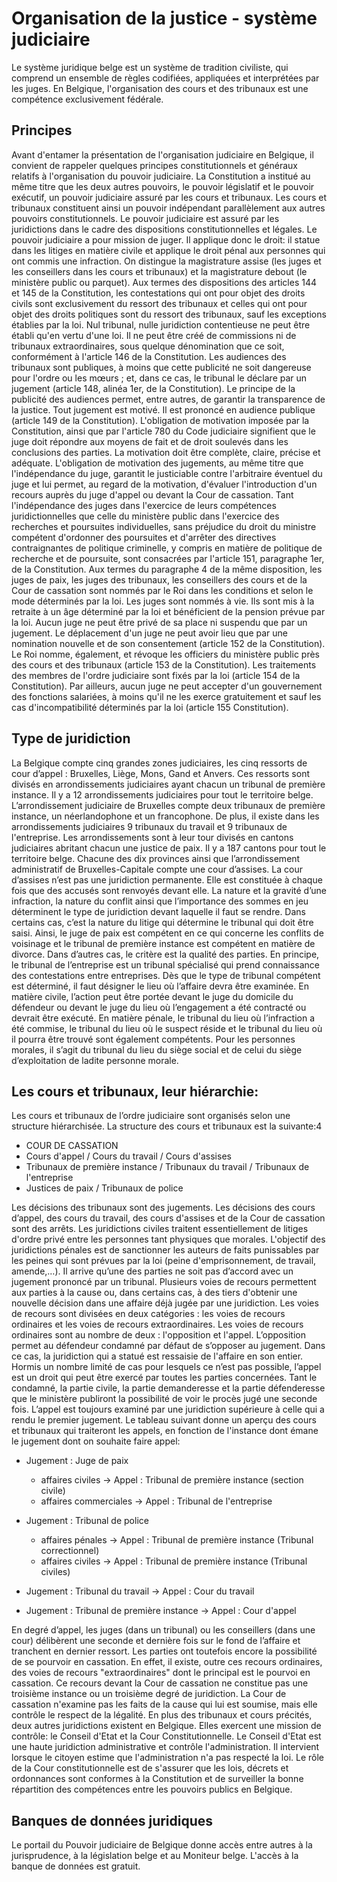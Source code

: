 # Organisation de la justice - système judiciaire
Le système juridique belge est un système de tradition civiliste, qui comprend un ensemble de règles codifiées, appliquées et interprétées par les juges. En Belgique, l'organisation des cours et des tribunaux est une compétence exclusivement fédérale.

## Principes
Avant d'entamer la présentation de l'organisation judiciaire en Belgique, il convient de rappeler quelques principes constitutionnels et généraux relatifs à l'organisation du pouvoir judiciaire. La Constitution a institué au même titre que les deux autres pouvoirs, le pouvoir législatif et le pouvoir exécutif, un pouvoir
judiciaire assuré par les cours et tribunaux. Les cours et tribunaux constituent ainsi un pouvoir indépendant parallèlement aux autres pouvoirs constitutionnels.
Le pouvoir judiciaire est assuré par les juridictions dans le cadre des dispositions constitutionnelles et légales. Le pouvoir judiciaire a pour mission de juger. Il applique donc le droit: il statue dans les
litiges en matière civile et applique le droit pénal aux personnes qui ont commis une infraction. On distingue la magistrature assise (les juges et les conseillers dans les cours et tribunaux) et la
magistrature debout (le ministère public ou parquet).
Aux termes des dispositions des articles 144 et 145 de la Constitution, les contestations qui ont pour objet des droits civils sont exclusivement du ressort des tribunaux et celles qui ont pour objet des droits politiques sont du ressort des tribunaux, sauf les exceptions établies par la loi.
Nul tribunal, nulle juridiction contentieuse ne peut être établi qu'en vertu d'une loi. Il ne peut être créé de commissions ni de tribunaux extraordinaires, sous quelque dénomination que ce soit, conformément à l'article 146 de la Constitution.
Les audiences des tribunaux sont publiques, à moins que cette publicité ne soit dangereuse pour l'ordre ou les mœurs ; et, dans ce cas, le tribunal le déclare par un jugement (article 148, alinéa 1er, de la Constitution). Le principe de la publicité des audiences permet, entre autres, de garantir la transparence de la justice. Tout jugement est motivé. Il est prononcé en audience publique (article 149 de la Constitution). L'obligation de motivation imposée par la Constitution, ainsi que par l'article 780 du Code judiciaire signifient que le juge doit répondre aux moyens de fait et de droit soulevés dans les conclusions des parties. La motivation doit être complète, claire, précise et adéquate. L'obligation de motivation
des jugements, au même titre que l'indépendance du juge, garantit le justiciable contre l'arbitraire éventuel du juge et lui permet, au regard de la motivation, d'évaluer l'introduction d'un
recours auprès du juge d'appel ou devant la Cour de cassation. Tant l'indépendance des juges dans l'exercice de leurs compétences juridictionnelles que celle du ministère public dans l'exercice des recherches et poursuites individuelles, sans préjudice du droit du ministre compétent d'ordonner des poursuites et d'arrêter des directives contraignantes de politique criminelle, y compris en matière de politique de recherche et de poursuite, sont consacrées par l'article 151, paragraphe 1er, de la Constitution.
Aux termes du paragraphe 4 de la même disposition, les juges de paix, les juges des tribunaux, les conseillers des cours et de la Cour de cassation sont nommés par le Roi dans les conditions et selon le mode déterminés par la loi. Les juges sont nommés à vie. Ils sont mis à la retraite à un âge déterminé par la loi et bénéficient de la pension prévue par la loi. Aucun juge ne peut être privé de sa place ni suspendu que par un jugement. Le déplacement d'un juge ne peut avoir lieu que par une nomination nouvelle et de son consentement (article 152 de la Constitution). Le Roi nomme, également, et révoque les officiers
du ministère public près des cours et des tribunaux (article 153 de la Constitution). Les traitements des membres de l'ordre judiciaire sont fixés par la loi (article 154 de la Constitution). Par ailleurs, aucun juge ne peut accepter d'un gouvernement des fonctions salariées, à moins qu'il ne les exerce gratuitement et
sauf les cas d'incompatibilité déterminés par la loi (article 155 Constitution).

## Type de juridiction
La Belgique compte cinq grandes zones judiciaires, les cinq ressorts de cour d’appel : Bruxelles, Liège, Mons, Gand et Anvers.
Ces ressorts sont divisés en arrondissements judiciaires ayant chacun un tribunal de première instance. Il y a 12 arrondissements judiciaires pour tout le territoire belge. L’arrondissement judiciaire de Bruxelles compte deux tribunaux de première instance, un néerlandophone et un francophone. De plus, il existe dans les arrondissements judiciaires 9 tribunaux du travail et 9 tribunaux de l'entreprise. Les arrondissements sont à leur tour divisés en cantons judiciaires abritant chacun une justice de paix. Il y a 187 cantons pour tout
le territoire belge. Chacune des dix provinces ainsi que l’arrondissement administratif de Bruxelles-Capitale compte une cour d’assises. La cour d’assises n’est pas une juridiction permanente. Elle est constituée à chaque fois que des accusés sont renvoyés devant elle. La nature et la gravité d’une infraction, la nature du conflit ainsi que l’importance des sommes en jeu déterminent le type de juridiction devant laquelle il faut se rendre. Dans certains cas, c’est la nature du litige qui détermine le tribunal qui doit être saisi. Ainsi, le juge de paix est compétent en ce qui concerne les conflits de voisinage et le tribunal de première instance est compétent en matière de divorce. Dans d’autres cas, le critère est la qualité des parties. En principe, le tribunal de l’entreprise est un tribunal spécialisé qui prend connaissance des contestations entre entreprises. Dès que le type de tribunal compétent est déterminé, il faut désigner le lieu où l’affaire devra être examinée. En matière civile, l’action peut être portée devant le juge du domicile du défendeur ou devant le juge du lieu où l’engagement a été contracté ou devrait être exécuté. En matière pénale, le tribunal du lieu où l’infraction a été commise, le tribunal du lieu où le suspect réside et le tribunal du lieu où il pourra être trouvé sont également compétents. Pour les
personnes morales, il s’agit du tribunal du lieu du siège social et de celui du siège d’exploitation de ladite personne morale. 

## Les cours et tribunaux, leur hiérarchie:
Les cours et tribunaux de l’ordre judiciaire sont organisés selon une structure hiérarchisée. La structure des cours et tribunaux est la suivante:4

- COUR DE CASSATION
- Cours d'appel / Cours du travail / Cours d'assises
- Tribunaux de première instance / Tribunaux du travail / Tribunaux de l'entreprise
- Justices de paix / Tribunaux de police

Les décisions des tribunaux sont des jugements. Les décisions des cours d’appel, des cours du travail, des cours d'assises et de la Cour de cassation sont des arrêts. Les juridictions civiles traitent essentiellement de litiges d'ordre privé entre les personnes tant physiques que morales. L'objectif des juridictions pénales est de sanctionner les auteurs de faits punissables par les peines qui sont prévues par la loi (peine d'emprisonnement, de travail, amende,…). Il arrive qu’une des parties ne soit pas d’accord avec un jugement
prononcé par un tribunal. Plusieurs voies de recours permettent aux parties à la cause ou, dans certains cas, à des tiers d'obtenir une nouvelle décision dans une affaire déjà jugée par une juridiction. Les voies de recours sont divisées en deux catégories : les voies de recours ordinaires et les voies de recours
extraordinaires. Les voies de recours ordinaires sont au nombre de deux : l'opposition et l'appel.
L’opposition permet au défendeur condamné par défaut de s’opposer au jugement. Dans ce cas, la juridiction qui a statué est ressaisie de l'affaire en son entier. Hormis un nombre limité de cas pour lesquels ce n’est pas possible, l’appel est un droit qui peut être exercé par toutes les parties concernées. Tant le condamné, la partie civile, la partie demanderesse et la partie défenderesse que le ministère publiront la possibilité de voir le procès jugé une seconde fois. L’appel est toujours examiné par une juridiction supérieure à celle qui a rendu le premier jugement.
Le tableau suivant donne un aperçu des cours et tribunaux qui traiteront les appels, en fonction de l'instance dont émane le jugement dont on souhaite faire appel:

- Jugement : Juge de paix
	- affaires civiles -> Appel : Tribunal de première instance (section civile)
	- affaires commerciales -> Appel : Tribunal de l'entreprise

- Jugement : Tribunal de police
	- affaires pénales -> Appel : Tribunal de première instance (Tribunal correctionnel)
	- affaires civiles -> Appel : Tribunal de première instance (Tribunal civiles)

- Jugement : Tribunal du travail -> Appel : Cour du travail
- Jugement : Tribunal de première instance -> Appel : Cour d'appel

En degré d’appel, les juges (dans un tribunal) ou les conseillers (dans une cour) délibèrent une seconde et dernière fois sur le fond de l’affaire et tranchent en dernier ressort. Les parties ont toutefois encore la possibilité de se pourvoir en cassation. En effet, il existe, outre ces recours ordinaires, des voies de
recours "extraordinaires" dont le principal est le pourvoi en cassation. Ce recours devant la Cour de cassation ne constitue pas une troisième instance ou un troisième degré de juridiction. La Cour de cassation n'examine pas les faits de la cause qui lui est soumise, mais elle contrôle le respect de la légalité. En plus des tribunaux et cours précités, deux autres juridictions existent en Belgique. Elles exercent une mission de contrôle: le Conseil d'Etat et la Cour Constitutionnelle. Le Conseil d'Etat est une haute juridiction administrative et contrôle l'administration. Il intervient lorsque le citoyen estime que l'administration n'a pas respecté la loi. Le rôle de la Cour constitutionnelle est de s'assurer que les lois, décrets et ordonnances sont conformes à la Constitution et de surveiller la bonne répartition des compétences entre les pouvoirs publics en Belgique.

## Banques de données juridiques
Le portail du Pouvoir judiciaire de Belgique donne accès entre autres à la jurisprudence, à la législation belge et au Moniteur belge. L'accès à la banque de données est gratuit.
